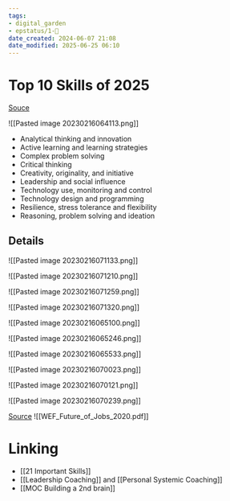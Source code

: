 ```yaml
---
tags: 
- digital_garden
- epstatus/1-🌱
date_created: 2024-06-07 21:08
date_modified: 2025-06-25 06:10
---
```

# Top 10 Skills of 2025

[Souce](https://www.linkedin.com/posts/maria-luisa-engels_innovation-worldeconomicforum-leadership-activity-7031593050552311809-iXm-?utm_source=share&utm_medium=member_desktop)

![[Pasted image 20230216064113.png]]

+ Analytical thinking and innovation
+ Active learning and learning strategies
+ Complex problem solving
+ Critical thinking
+ Creativity, originality, and initiative
+ Leadership and social influence
+ Technology use, monitoring and control
+ Technology design and programming
+ Resilience, stress tolerance and flexibility
+ Reasoning, problem solving and ideation

## Details

![[Pasted image 20230216071133.png]]

![[Pasted image 20230216071210.png]]

![[Pasted image 20230216071259.png]]

![[Pasted image 20230216071320.png]]

![[Pasted image 20230216065100.png]]

![[Pasted image 20230216065246.png]]

![[Pasted image 20230216065533.png]]

![[Pasted image 20230216070023.png]]

![[Pasted image 20230216070121.png]]

![[Pasted image 20230216070239.png]]

[Source](https://www3.weforum.org/docs/WEF_Future_of_Jobs_2020.pdf)
![[WEF_Future_of_Jobs_2020.pdf]]

# Linking

+ [[21 Important Skills]]
+ [[Leadership Coaching]] and [[Personal Systemic Coaching]]
+ [[MOC Building a 2nd brain]]
